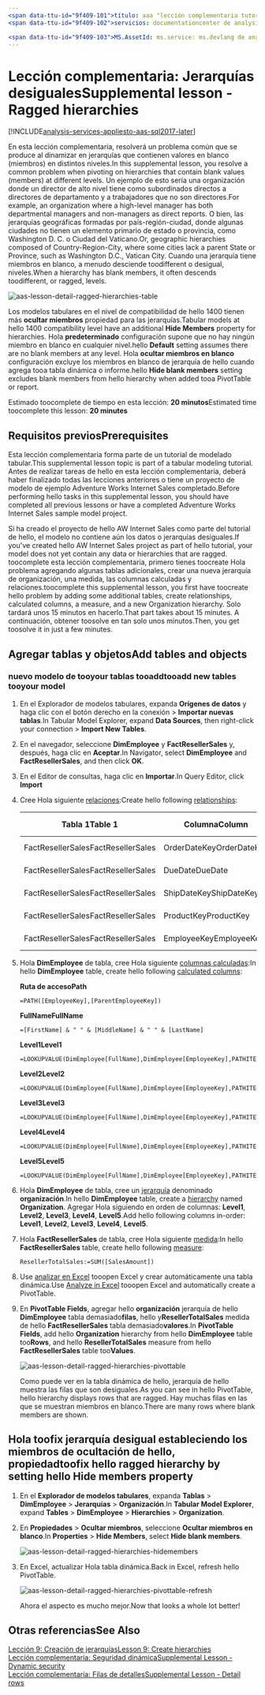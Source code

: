 ```yaml
---
<span data-ttu-id="9f409-101">título: aaa "lección complementaria tutorial de Analysis Services de Azure: jerarquías desiguales | Descripción de Microsoft Docs": describe cómo toofix jerarquías desiguales hello Azure tutorial de Analysis Services.</span><span class="sxs-lookup"><span data-stu-id="9f409-101">title: aaa"Azure Analysis Services tutorial supplemental lesson: Ragged hierarchies | Microsoft Docs" description: Describes how toofix ragged hierarchies in hello Azure Analysis Services tutorial.</span></span>
<span data-ttu-id="9f409-102">servicios: documentationcenter de analysis services: '' autor: minewiskan manager: erikre editor: '' etiquetas: ''</span><span class="sxs-lookup"><span data-stu-id="9f409-102">services: analysis-services documentationcenter: '' author: minewiskan manager: erikre editor: '' tags: ''</span></span>

<span data-ttu-id="9f409-103">MS.AssetId: ms.service: ms.devlang de analysis services: NA ms.topic: get-started-article ms.tgt_pltfrm: NA ms.workload: na ms.date: 26/05/2017 ms.author: owend</span><span class="sxs-lookup"><span data-stu-id="9f409-103">ms.assetid: ms.service: analysis-services ms.devlang: NA ms.topic: get-started-article ms.tgt_pltfrm: NA ms.workload: na ms.date: 05/26/2017 ms.author: owend</span></span>
---
```

# <a name="supplemental-lesson---ragged-hierarchies"></a><span data-ttu-id="9f409-104">Lección complementaria: Jerarquías desiguales</span><span class="sxs-lookup"><span data-stu-id="9f409-104">Supplemental lesson - Ragged hierarchies</span></span>

[!INCLUDE[analysis-services-appliesto-aas-sql2017-later](../../../includes/analysis-services-appliesto-aas-sql2017-later.md)]

<span data-ttu-id="9f409-105">En esta lección complementaria, resolverá un problema común que se produce al dinamizar en jerarquías que contienen valores en blanco (miembros) en distintos niveles.</span><span class="sxs-lookup"><span data-stu-id="9f409-105">In this supplemental lesson, you resolve a common problem when pivoting on hierarchies that contain blank values (members) at different levels.</span></span> <span data-ttu-id="9f409-106">Un ejemplo de esto sería una organización donde un director de alto nivel tiene como subordinados directos a directores de departamento y a trabajadores que no son directores.</span><span class="sxs-lookup"><span data-stu-id="9f409-106">For example, an organization where a high-level manager has both departmental managers and non-managers as direct reports.</span></span> <span data-ttu-id="9f409-107">O bien, las jerarquías geográficas formadas por país-región-ciudad, donde algunas ciudades no tienen un elemento primario de estado o provincia, como Washington D. C. o Ciudad del Vaticano.</span><span class="sxs-lookup"><span data-stu-id="9f409-107">Or, geographic hierarchies composed of Country-Region-City, where some cities lack a parent State or Province, such as Washington D.C., Vatican City.</span></span> <span data-ttu-id="9f409-108">Cuando una jerarquía tiene miembros en blanco, a menudo desciende toodifferent o desigual, niveles.</span><span class="sxs-lookup"><span data-stu-id="9f409-108">When a hierarchy has blank members, it often descends toodifferent, or ragged, levels.</span></span>

![aas-lesson-detail-ragged-hierarchies-table](../tutorials/media/aas-lesson-detail-ragged-hierarchies-table.png)

<span data-ttu-id="9f409-110">Los modelos tabulares en el nivel de compatibilidad de hello 1400 tienen más **ocultar miembros** propiedad para las jerarquías.</span><span class="sxs-lookup"><span data-stu-id="9f409-110">Tabular models at hello 1400 compatibility level have an additional **Hide Members** property for hierarchies.</span></span> <span data-ttu-id="9f409-111">Hola **predeterminado** configuración supone que no hay ningún miembro en blanco en cualquier nivel.</span><span class="sxs-lookup"><span data-stu-id="9f409-111">hello **Default** setting assumes there are no blank members at any level.</span></span> <span data-ttu-id="9f409-112">Hola **ocultar miembros en blanco** configuración excluye los miembros en blanco de jerarquía de hello cuando agrega tooa tabla dinámica o informe.</span><span class="sxs-lookup"><span data-stu-id="9f409-112">hello **Hide blank members** setting excludes blank members from hello hierarchy when added tooa PivotTable or report.</span></span>  
  
<span data-ttu-id="9f409-113">Estimado toocomplete de tiempo en esta lección: **20 minutos**</span><span class="sxs-lookup"><span data-stu-id="9f409-113">Estimated time toocomplete this lesson: **20 minutes**</span></span>  
  
## <a name="prerequisites"></a><span data-ttu-id="9f409-114">Requisitos previos</span><span class="sxs-lookup"><span data-stu-id="9f409-114">Prerequisites</span></span>  
<span data-ttu-id="9f409-115">Esta lección complementaria forma parte de un tutorial de modelado tabular.</span><span class="sxs-lookup"><span data-stu-id="9f409-115">This supplemental lesson topic is part of a tabular modeling tutorial.</span></span> <span data-ttu-id="9f409-116">Antes de realizar tareas de hello en esta lección complementaria, deberá haber finalizado todas las lecciones anteriores o tiene un proyecto de modelo de ejemplo Adventure Works Internet Sales completado.</span><span class="sxs-lookup"><span data-stu-id="9f409-116">Before performing hello tasks in this supplemental lesson, you should have completed all previous lessons or have a completed Adventure Works Internet Sales sample model project.</span></span> 

<span data-ttu-id="9f409-117">Si ha creado el proyecto de hello AW Internet Sales como parte del tutorial de hello, el modelo no contiene aún los datos o jerarquías desiguales.</span><span class="sxs-lookup"><span data-stu-id="9f409-117">If you've created hello AW Internet Sales project as part of hello tutorial, your model does not yet contain any data or hierarchies that are ragged.</span></span> <span data-ttu-id="9f409-118">toocomplete esta lección complementaria, primero tienes toocreate Hola problema agregando algunas tablas adicionales, crear una nueva jerarquía de organización, una medida, las columnas calculadas y relaciones.</span><span class="sxs-lookup"><span data-stu-id="9f409-118">toocomplete this supplemental lesson, you first have toocreate hello problem by adding some additional tables, create relationships, calculated columns, a measure, and a new Organization hierarchy.</span></span> <span data-ttu-id="9f409-119">Solo tardará unos 15 minutos en hacerlo.</span><span class="sxs-lookup"><span data-stu-id="9f409-119">That part takes about 15 minutes.</span></span> <span data-ttu-id="9f409-120">A continuación, obtener toosolve en tan solo unos minutos.</span><span class="sxs-lookup"><span data-stu-id="9f409-120">Then, you get toosolve it in just a few minutes.</span></span>  

## <a name="add-tables-and-objects"></a><span data-ttu-id="9f409-121">Agregar tablas y objetos</span><span class="sxs-lookup"><span data-stu-id="9f409-121">Add tables and objects</span></span>
  
### <a name="tooadd-new-tables-tooyour-model"></a><span data-ttu-id="9f409-122">nuevo modelo de tooyour tablas tooadd</span><span class="sxs-lookup"><span data-stu-id="9f409-122">tooadd new tables tooyour model</span></span>
  
1.  <span data-ttu-id="9f409-123">En el Explorador de modelos tabulares, expanda **Orígenes de datos** y haga clic con el botón derecho en la conexión > **Importar nuevas tablas**.</span><span class="sxs-lookup"><span data-stu-id="9f409-123">In Tabular Model Explorer, expand **Data Sources**, then right-click your connection > **Import New Tables**.</span></span>
  
2.  <span data-ttu-id="9f409-124">En el navegador, seleccione **DimEmployee** y **FactResellerSales** y, después, haga clic en **Aceptar**.</span><span class="sxs-lookup"><span data-stu-id="9f409-124">In Navigator, select **DimEmployee** and **FactResellerSales**, and then click **OK**.</span></span>

3.  <span data-ttu-id="9f409-125">En el Editor de consultas, haga clic en **Importar**.</span><span class="sxs-lookup"><span data-stu-id="9f409-125">In Query Editor, click **Import**</span></span>

4.  <span data-ttu-id="9f409-126">Cree Hola siguiente [relaciones](../tutorials/aas-lesson-4-create-relationships.md):</span><span class="sxs-lookup"><span data-stu-id="9f409-126">Create hello following [relationships](../tutorials/aas-lesson-4-create-relationships.md):</span></span>

    | <span data-ttu-id="9f409-127">Tabla 1</span><span class="sxs-lookup"><span data-stu-id="9f409-127">Table 1</span></span>           | <span data-ttu-id="9f409-128">Columna</span><span class="sxs-lookup"><span data-stu-id="9f409-128">Column</span></span>       | <span data-ttu-id="9f409-129">Dirección del filtro</span><span class="sxs-lookup"><span data-stu-id="9f409-129">Filter Direction</span></span>   | <span data-ttu-id="9f409-130">Tabla 2</span><span class="sxs-lookup"><span data-stu-id="9f409-130">Table 2</span></span>     | <span data-ttu-id="9f409-131">Columna</span><span class="sxs-lookup"><span data-stu-id="9f409-131">Column</span></span>      | <span data-ttu-id="9f409-132">Active</span><span class="sxs-lookup"><span data-stu-id="9f409-132">Active</span></span> |
    |-------------------|--------------|--------------------|-------------|-------------|--------|
    | <span data-ttu-id="9f409-133">FactResellerSales</span><span class="sxs-lookup"><span data-stu-id="9f409-133">FactResellerSales</span></span> | <span data-ttu-id="9f409-134">OrderDateKey</span><span class="sxs-lookup"><span data-stu-id="9f409-134">OrderDateKey</span></span> | <span data-ttu-id="9f409-135">Valor predeterminado</span><span class="sxs-lookup"><span data-stu-id="9f409-135">Default</span></span>            | <span data-ttu-id="9f409-136">DimDate</span><span class="sxs-lookup"><span data-stu-id="9f409-136">DimDate</span></span>     | <span data-ttu-id="9f409-137">Date</span><span class="sxs-lookup"><span data-stu-id="9f409-137">Date</span></span>        | <span data-ttu-id="9f409-138">Sí</span><span class="sxs-lookup"><span data-stu-id="9f409-138">Yes</span></span>    |
    | <span data-ttu-id="9f409-139">FactResellerSales</span><span class="sxs-lookup"><span data-stu-id="9f409-139">FactResellerSales</span></span> | <span data-ttu-id="9f409-140">DueDate</span><span class="sxs-lookup"><span data-stu-id="9f409-140">DueDate</span></span>      | <span data-ttu-id="9f409-141">Valor predeterminado</span><span class="sxs-lookup"><span data-stu-id="9f409-141">Default</span></span>            | <span data-ttu-id="9f409-142">DimDate</span><span class="sxs-lookup"><span data-stu-id="9f409-142">DimDate</span></span>     | <span data-ttu-id="9f409-143">Date</span><span class="sxs-lookup"><span data-stu-id="9f409-143">Date</span></span>        | <span data-ttu-id="9f409-144">No</span><span class="sxs-lookup"><span data-stu-id="9f409-144">No</span></span>     |
    | <span data-ttu-id="9f409-145">FactResellerSales</span><span class="sxs-lookup"><span data-stu-id="9f409-145">FactResellerSales</span></span> | <span data-ttu-id="9f409-146">ShipDateKey</span><span class="sxs-lookup"><span data-stu-id="9f409-146">ShipDateKey</span></span>  | <span data-ttu-id="9f409-147">Valor predeterminado</span><span class="sxs-lookup"><span data-stu-id="9f409-147">Default</span></span>            | <span data-ttu-id="9f409-148">DimDate</span><span class="sxs-lookup"><span data-stu-id="9f409-148">DimDate</span></span>     | <span data-ttu-id="9f409-149">Date</span><span class="sxs-lookup"><span data-stu-id="9f409-149">Date</span></span>        | <span data-ttu-id="9f409-150">No</span><span class="sxs-lookup"><span data-stu-id="9f409-150">No</span></span>     |
    | <span data-ttu-id="9f409-151">FactResellerSales</span><span class="sxs-lookup"><span data-stu-id="9f409-151">FactResellerSales</span></span> | <span data-ttu-id="9f409-152">ProductKey</span><span class="sxs-lookup"><span data-stu-id="9f409-152">ProductKey</span></span>   | <span data-ttu-id="9f409-153">Valor predeterminado</span><span class="sxs-lookup"><span data-stu-id="9f409-153">Default</span></span>            | <span data-ttu-id="9f409-154">DimProduct</span><span class="sxs-lookup"><span data-stu-id="9f409-154">DimProduct</span></span>  | <span data-ttu-id="9f409-155">ProductKey</span><span class="sxs-lookup"><span data-stu-id="9f409-155">ProductKey</span></span>  | <span data-ttu-id="9f409-156">Sí</span><span class="sxs-lookup"><span data-stu-id="9f409-156">Yes</span></span>    |
    | <span data-ttu-id="9f409-157">FactResellerSales</span><span class="sxs-lookup"><span data-stu-id="9f409-157">FactResellerSales</span></span> | <span data-ttu-id="9f409-158">EmployeeKey</span><span class="sxs-lookup"><span data-stu-id="9f409-158">EmployeeKey</span></span>  | <span data-ttu-id="9f409-159">Tablas de tooBoth</span><span class="sxs-lookup"><span data-stu-id="9f409-159">tooBoth Tables</span></span> | <span data-ttu-id="9f409-160">DimEmployee</span><span class="sxs-lookup"><span data-stu-id="9f409-160">DimEmployee</span></span> | <span data-ttu-id="9f409-161">EmployeeKey</span><span class="sxs-lookup"><span data-stu-id="9f409-161">EmployeeKey</span></span> | <span data-ttu-id="9f409-162">Sí</span><span class="sxs-lookup"><span data-stu-id="9f409-162">Yes</span></span>    |

5. <span data-ttu-id="9f409-163">Hola **DimEmployee** de tabla, cree Hola siguiente [columnas calculadas](../tutorials/aas-lesson-5-create-calculated-columns.md):</span><span class="sxs-lookup"><span data-stu-id="9f409-163">In hello **DimEmployee** table, create hello following [calculated columns](../tutorials/aas-lesson-5-create-calculated-columns.md):</span></span> 

    <span data-ttu-id="9f409-164">**Ruta de acceso**</span><span class="sxs-lookup"><span data-stu-id="9f409-164">**Path**</span></span> 
    ```
    =PATH([EmployeeKey],[ParentEmployeeKey])
    ```

    <span data-ttu-id="9f409-165">**FullName**</span><span class="sxs-lookup"><span data-stu-id="9f409-165">**FullName**</span></span> 
    ```
    =[FirstName] & " " & [MiddleName] & " " & [LastName]
    ```

    <span data-ttu-id="9f409-166">**Level1**</span><span class="sxs-lookup"><span data-stu-id="9f409-166">**Level1**</span></span> 
    ```
    =LOOKUPVALUE(DimEmployee[FullName],DimEmployee[EmployeeKey],PATHITEM([Path],1,1)) 
    ```

    <span data-ttu-id="9f409-167">**Level2**</span><span class="sxs-lookup"><span data-stu-id="9f409-167">**Level2**</span></span> 
    ```
    =LOOKUPVALUE(DimEmployee[FullName],DimEmployee[EmployeeKey],PATHITEM([Path],1,2)) 
    ```

    <span data-ttu-id="9f409-168">**Level3**</span><span class="sxs-lookup"><span data-stu-id="9f409-168">**Level3**</span></span> 
    ```
    =LOOKUPVALUE(DimEmployee[FullName],DimEmployee[EmployeeKey],PATHITEM([Path],1,3)) 
    ```

    <span data-ttu-id="9f409-169">**Level4**</span><span class="sxs-lookup"><span data-stu-id="9f409-169">**Level4**</span></span> 
    ```
    =LOOKUPVALUE(DimEmployee[FullName],DimEmployee[EmployeeKey],PATHITEM([Path],1,4)) 
    ```

    <span data-ttu-id="9f409-170">**Level5**</span><span class="sxs-lookup"><span data-stu-id="9f409-170">**Level5**</span></span> 
    ```
    =LOOKUPVALUE(DimEmployee[FullName],DimEmployee[EmployeeKey],PATHITEM([Path],1,5)) 
    ```

6.  <span data-ttu-id="9f409-171">Hola **DimEmployee** de tabla, cree un [jerarquía](../tutorials/aas-lesson-9-create-hierarchies.md) denominado **organización**.</span><span class="sxs-lookup"><span data-stu-id="9f409-171">In hello **DimEmployee** table, create a [hierarchy](../tutorials/aas-lesson-9-create-hierarchies.md) named **Organization**.</span></span> <span data-ttu-id="9f409-172">Agregar Hola siguiendo en orden de columnas: **Level1**, **Level2**, **Level3**, **Level4**, **Level5**.</span><span class="sxs-lookup"><span data-stu-id="9f409-172">Add hello following columns in-order: **Level1**, **Level2**, **Level3**, **Level4**, **Level5**.</span></span>

7.  <span data-ttu-id="9f409-173">Hola **FactResellerSales** de tabla, cree Hola siguiente [medida](../tutorials/aas-lesson-6-create-measures.md):</span><span class="sxs-lookup"><span data-stu-id="9f409-173">In hello **FactResellerSales** table, create hello following [measure](../tutorials/aas-lesson-6-create-measures.md):</span></span>

    ```
    ResellerTotalSales:=SUM([SalesAmount])
    ```

8.  <span data-ttu-id="9f409-174">Use [analizar en Excel](../tutorials/aas-lesson-12-analyze-in-excel.md) tooopen Excel y crear automáticamente una tabla dinámica.</span><span class="sxs-lookup"><span data-stu-id="9f409-174">Use [Analyze in Excel](../tutorials/aas-lesson-12-analyze-in-excel.md) tooopen Excel and automatically create a PivotTable.</span></span>

9.  <span data-ttu-id="9f409-175">En **PivotTable Fields**, agregar hello **organización** jerarquía de hello **DimEmployee** tabla demasiado**filas**, hello y**ResellerTotalSales** medida de hello **FactResellerSales** tabla demasiado**valores**.</span><span class="sxs-lookup"><span data-stu-id="9f409-175">In **PivotTable Fields**, add hello **Organization** hierarchy from hello **DimEmployee** table too**Rows**, and hello **ResellerTotalSales** measure from hello **FactResellerSales**  table too**Values**.</span></span>

    ![aas-lesson-detail-ragged-hierarchies-pivottable](../tutorials/media/aas-lesson-detail-ragged-hierarchies-pivottable.png)

    <span data-ttu-id="9f409-177">Como puede ver en la tabla dinámica de hello, jerarquía de hello muestra las filas que son desiguales.</span><span class="sxs-lookup"><span data-stu-id="9f409-177">As you can see in hello PivotTable, hello hierarchy displays rows that are ragged.</span></span> <span data-ttu-id="9f409-178">Hay muchas filas en las que se muestran miembros en blanco.</span><span class="sxs-lookup"><span data-stu-id="9f409-178">There are many rows where blank members are shown.</span></span>

## <a name="toofix-hello-ragged-hierarchy-by-setting-hello-hide-members-property"></a><span data-ttu-id="9f409-179">Hola toofix jerarquía desigual estableciendo los miembros de ocultación de hello, propiedad</span><span class="sxs-lookup"><span data-stu-id="9f409-179">toofix hello ragged hierarchy by setting hello Hide members property</span></span>

1.  <span data-ttu-id="9f409-180">En el **Explorador de modelos tabulares**, expanda **Tablas** > **DimEmployee** > **Jerarquías** > **Organización**.</span><span class="sxs-lookup"><span data-stu-id="9f409-180">In **Tabular Model Explorer**, expand **Tables** > **DimEmployee** > **Hierarchies** > **Organization**.</span></span>

2.  <span data-ttu-id="9f409-181">En **Propiedades** > **Ocultar miembros**, seleccione **Ocultar miembros en blanco**.</span><span class="sxs-lookup"><span data-stu-id="9f409-181">In **Properties** > **Hide Members**, select **Hide blank members**.</span></span> 

    ![aas-lesson-detail-ragged-hierarchies-hidemembers](../tutorials/media/aas-lesson-detail-ragged-hierarchies-hidemembers.png)

3.  <span data-ttu-id="9f409-183">En Excel, actualizar Hola tabla dinámica.</span><span class="sxs-lookup"><span data-stu-id="9f409-183">Back in Excel, refresh hello PivotTable.</span></span> 

    ![aas-lesson-detail-ragged-hierarchies-pivottable-refresh](../tutorials/media/aas-lesson-detail-ragged-hierarchies-pivottable-refresh.png)

    <span data-ttu-id="9f409-185">Ahora el aspecto es mucho mejor.</span><span class="sxs-lookup"><span data-stu-id="9f409-185">Now that looks a whole lot better!</span></span>

## <a name="see-also"></a><span data-ttu-id="9f409-186">Otras referencias</span><span class="sxs-lookup"><span data-stu-id="9f409-186">See Also</span></span>   
[<span data-ttu-id="9f409-187">Lección 9: Creación de jerarquías</span><span class="sxs-lookup"><span data-stu-id="9f409-187">Lesson 9: Create hierarchies</span></span>](../tutorials/aas-lesson-9-create-hierarchies.md)  
[<span data-ttu-id="9f409-188">Lección complementaria: Seguridad dinámica</span><span class="sxs-lookup"><span data-stu-id="9f409-188">Supplemental Lesson - Dynamic security</span></span>](../tutorials/aas-supplemental-lesson-dynamic-security.md)  
[<span data-ttu-id="9f409-189">Lección complementaria: Filas de detalles</span><span class="sxs-lookup"><span data-stu-id="9f409-189">Supplemental Lesson - Detail rows</span></span>](../tutorials/aas-supplemental-lesson-detail-rows.md)  